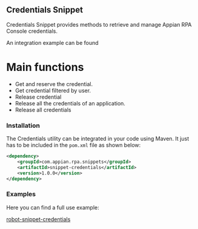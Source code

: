 
## Credentials Snippet

Credentials Snippet provides methods to retrieve and manage Appian RPA Console credentials.

An integration example can be found 

# Main functions
  - Get and reserve the credential.
  - Get credential filtered by user.
  - Release credential
  - Release all the credentials of an application.
  - Release all credentials

### Installation

The Credentials utility can be integrated in your code using Maven. It just has to be included in the ```pom.xml``` file as shown below:
```xml
<dependency>
	<groupId>com.appian.rpa.snippets</groupId>
	<artifactId>snippet-credentials</artifactId>
	<version>1.0.0</version>
</dependency>
```

### Examples

Here you can find a full use example:

[robot-snippet-credentials](https://github.com/appianps/ps-plugin-appianrpa-Snippets/tree/master/snippets-examples/robot-snippet-credentials)